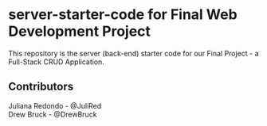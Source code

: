 # server-starter-code for Final Web Development Project

This repository is the server (back-end) starter code for our Final Project - a Full-Stack CRUD Application.

## Contributors

Juliana Redondo - @JuliRed  
Drew Bruck - @DrewBruck

